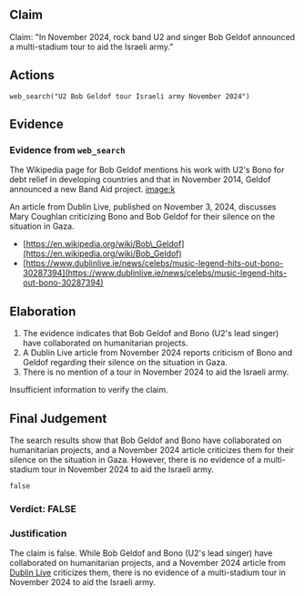## Claim
Claim: "In November 2024, rock band U2 and singer Bob Geldof announced a multi-stadium tour to aid the Israeli army."

## Actions
```
web_search("U2 Bob Geldof tour Israeli army November 2024")
```

## Evidence
### Evidence from `web_search`
The Wikipedia page for Bob Geldof mentions his work with U2's Bono for debt relief in developing countries and that in November 2014, Geldof announced a new Band Aid project. <image:k>

An article from Dublin Live, published on November 3, 2024, discusses Mary Coughlan criticizing Bono and Bob Geldof for their silence on the situation in Gaza.
*   [https://en.wikipedia.org/wiki/Bob\_Geldof](https://en.wikipedia.org/wiki/Bob_Geldof)
*   [https://www.dublinlive.ie/news/celebs/music-legend-hits-out-bono-30287394](https://www.dublinlive.ie/news/celebs/music-legend-hits-out-bono-30287394)


## Elaboration
1.  The evidence indicates that Bob Geldof and Bono (U2's lead singer) have collaborated on humanitarian projects.
2.  A Dublin Live article from November 2024 reports criticism of Bono and Geldof regarding their silence on the situation in Gaza.
3.  There is no mention of a tour in November 2024 to aid the Israeli army.

Insufficient information to verify the claim.


## Final Judgement
The search results show that Bob Geldof and Bono have collaborated on humanitarian projects, and a November 2024 article criticizes them for their silence on the situation in Gaza. However, there is no evidence of a multi-stadium tour in November 2024 to aid the Israeli army.

`false`


### Verdict: FALSE

### Justification
The claim is false. While Bob Geldof and Bono (U2's lead singer) have collaborated on humanitarian projects, and a November 2024 article from [Dublin Live](https://www.dublinlive.ie/news/celebs/music-legend-hits-out-bono-30287394) criticizes them, there is no evidence of a multi-stadium tour in November 2024 to aid the Israeli army.
